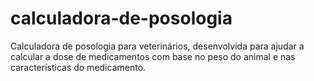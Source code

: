# calculadora-de-posologia
Calculadora de posologia para veterinários, desenvolvida para ajudar a calcular a dose de medicamentos com base no peso do animal e nas características do medicamento.
